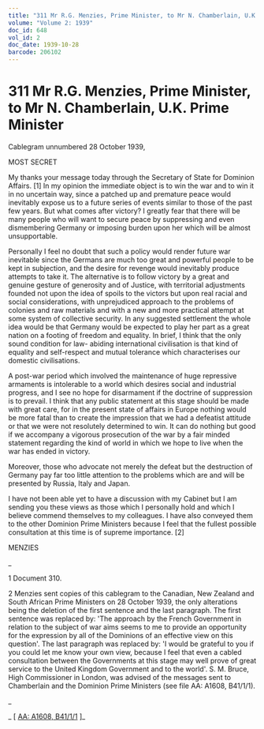 ```yaml
---
title: "311 Mr R.G. Menzies, Prime Minister, to Mr N. Chamberlain, U.K. Prime Minister"
volume: "Volume 2: 1939"
doc_id: 648
vol_id: 2
doc_date: 1939-10-28
barcode: 206102
---
```


# 311 Mr R.G. Menzies, Prime Minister, to Mr N. Chamberlain, U.K. Prime Minister

Cablegram unnumbered 28 October 1939,

MOST SECRET

My thanks your message today through the Secretary of State for Dominion Affairs. [1] In my opinion the immediate object is to win the war and to win it in no uncertain way, since a patched up and premature peace would inevitably expose us to a future series of events similar to those of the past few years. But what comes after victory? I greatly fear that there will be many people who will want to secure peace by suppressing and even dismembering Germany or imposing burden upon her which will be almost unsupportable.

Personally I feel no doubt that such a policy would render future war inevitable since the Germans are much too great and powerful people to be kept in subjection, and the desire for revenge would inevitably produce attempts to take it. The alternative is to follow victory by a great and genuine gesture of generosity and of Justice, with territorial adjustments founded not upon the idea of spoils to the victors but upon real racial and social considerations, with unprejudiced approach to the problems of colonies and raw materials and with a new and more practical attempt at some system of collective security. In any suggested settlement the whole idea would be that Germany would be expected to play her part as a great nation on a footing of freedom and equality. In brief, I think that the only sound condition for law- abiding international civilisation is that kind of equality and self-respect and mutual tolerance which characterises our domestic civilisations.

A post-war period which involved the maintenance of huge repressive armaments is intolerable to a world which desires social and industrial progress, and I see no hope for disarmament if the doctrine of suppression is to prevail. I think that any public statement at this stage should be made with great care, for in the present state of affairs in Europe nothing would be more fatal than to create the impression that we had a defeatist attitude or that we were not resolutely determined to win. It can do nothing but good if we accompany a vigorous prosecution of the war by a fair minded statement regarding the kind of world in which we hope to live when the war has ended in victory.

Moreover, those who advocate not merely the defeat but the destruction of Germany pay far too little attention to the problems which are and will be presented by Russia, Italy and Japan.

I have not been able yet to have a discussion with my Cabinet but I am sending you these views as those which I personally hold and which I believe commend themselves to my colleagues. I have also conveyed them to the other Dominion Prime Ministers because I feel that the fullest possible consultation at this time is of supreme importance. [2]

MENZIES

_

1 Document 310.

2 Menzies sent copies of this cablegram to the Canadian, New Zealand and South African Prime Ministers on 28 October 1939, the only alterations being the deletion of the first sentence and the last paragraph. The first sentence was replaced by: 'The approach by the French Government in relation to the subject of war aims seems to me to provide an opportunity for the expression by all of the Dominions of an effective view on this question'. The last paragraph was replaced by: 'I would be grateful to you if you could let me know your own view, because I feel that even a cabled consultation between the Governments at this stage may well prove of great service to the United Kingdom Government and to the world'. S. M. Bruce, High Commissioner in London, was advised of the messages sent to Chamberlain and the Dominion Prime Ministers (see file AA: A1608, B41/1/1).

_

_ [ [AA: A1608, B41/1/1](http://www.naa.gov.au/cgi-bin/Search?O=I&Number=206102) ]_
